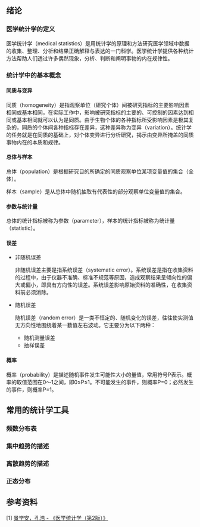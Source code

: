 ## 绪论

### 医学统计学的定义

医学统计学（medical statistics）是用统计学的原理和方法研究医学领域中数据的收集、整理、分析和结果正确解释与表达的一门科学。医学统计学提供各种统计方法帮助人们透过许多偶然现象，分析、判断和阐明事物的内在规律性。

### 统计学中的基本概念

#### 同质与变异

同质（homogeneity）是指观察单位（研究个体）间被研究指标的主要影响因素相同或基本相同，在实际工作中，影响被研究指标的主要的、可控制的因素达到相同或基本相同就可以认为是同质。由于生物个体的各种指标所受影响因素是极其复杂的，同质的个体间各种指标存在差异，这种差异称为变异（variation）。统计学的任务就是在同质的基础上，对个体变异进行分析研究，揭示由变异所掩盖的同质事物内在的本质和规律。

#### 总体与样本

总体（population）是根据研究目的所确定的同质观察单位某项变量值的集合（全体）。

样本（sample）是从总体中随机抽取有代表性的部分观察单位变量值的集合。

#### 参数与统计量

总体的统计指标被称为参数（parameter），样本的统计指标被称为统计量（statistic）。

#### 误差

* 非随机误差

  非随机误差主要是指系统误差（systematic error）。系统误差是指在收集资料的过程中，由于仪器不准确、标准不规范等原因，造成观察结果呈倾向性的偏大或偏小，即具有方向性的误差。系统误差影响原始资料的准确性，在收集资料前必须消除。

- 随机误差

  随机误差（random error）是一类不恒定的、随机变化的误差，往往使实测值无方向性地围绕着某一数值左右波动。它主要分为以下两种：

  - 随机测量误差
  - 抽样误差

#### 概率

概率（probability）是描述随机事件发生可能性大小的量值，常用符号P表示。概率的取值范围在0～1之间，即0≤P≤1。不可能发生的事件，则概率P=0；必然发生的事件，则概率P=1。

## 常用的统计学工具

### 频数分布表

### 集中趋势的描述

### 离散趋势的描述

### 正态分布

## 参考资料

[1] [景学安，孔浩 - 《医学统计学（第2版）》](https://www.amazon.cn/dp/B07DWYCCWB)

